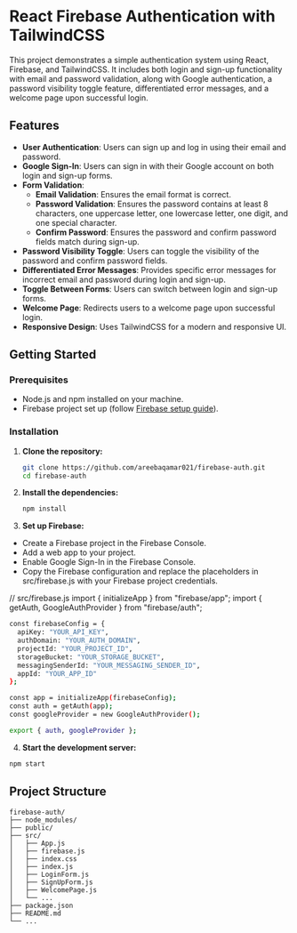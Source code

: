 # React Firebase Authentication with TailwindCSS

This project demonstrates a simple authentication system using React, Firebase, and TailwindCSS. It includes both login and sign-up functionality with email and password validation, along with Google authentication, a password visibility toggle feature, differentiated error messages, and a welcome page upon successful login.

## Features

- **User Authentication**: Users can sign up and log in using their email and password.
- **Google Sign-In**: Users can sign in with their Google account on both login and sign-up forms.
- **Form Validation**:
  - **Email Validation**: Ensures the email format is correct.
  - **Password Validation**: Ensures the password contains at least 8 characters, one uppercase letter, one lowercase letter, one digit, and one special character.
  - **Confirm Password**: Ensures the password and confirm password fields match during sign-up.
- **Password Visibility Toggle**: Users can toggle the visibility of the password and confirm password fields.
- **Differentiated Error Messages**: Provides specific error messages for incorrect email and password during login and sign-up.
- **Toggle Between Forms**: Users can switch between login and sign-up forms.
- **Welcome Page**: Redirects users to a welcome page upon successful login.
- **Responsive Design**: Uses TailwindCSS for a modern and responsive UI.

## Getting Started

### Prerequisites

- Node.js and npm installed on your machine.
- Firebase project set up (follow [Firebase setup guide](https://firebase.google.com/docs/web/setup)).

### Installation

1. **Clone the repository:**
   
   ```bash
   git clone https://github.com/areebaqamar021/firebase-auth.git
   cd firebase-auth
   
3. **Install the dependencies:**
   
   ```bash
   npm install
   
5. **Set up Firebase:**

- Create a Firebase project in the Firebase Console.
- Add a web app to your project.
- Enable Google Sign-In in the Firebase Console.
- Copy the Firebase configuration and replace the placeholders in src/firebase.js with your Firebase project credentials.

// src/firebase.js
import { initializeApp } from "firebase/app";
import { getAuth, GoogleAuthProvider } from "firebase/auth";

```bash
const firebaseConfig = {
  apiKey: "YOUR_API_KEY",
  authDomain: "YOUR_AUTH_DOMAIN",
  projectId: "YOUR_PROJECT_ID",
  storageBucket: "YOUR_STORAGE_BUCKET",
  messagingSenderId: "YOUR_MESSAGING_SENDER_ID",
  appId: "YOUR_APP_ID"
};

const app = initializeApp(firebaseConfig);
const auth = getAuth(app);
const googleProvider = new GoogleAuthProvider();

export { auth, googleProvider };

```
  
4. **Start the development server:**

  ```bash
  npm start
```

## Project Structure

```plaintext
firebase-auth/
├── node_modules/
├── public/
├── src/
│   ├── App.js
│   ├── firebase.js
│   ├── index.css
│   ├── index.js
│   ├── LoginForm.js
│   ├── SignUpForm.js
│   ├── WelcomePage.js
│   └── ...
├── package.json
├── README.md
└── ...

